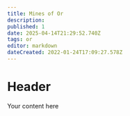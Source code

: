 ```yaml
---
title: Mines of Or
description: 
published: 1
date: 2025-04-14T21:29:52.740Z
tags: or
editor: markdown
dateCreated: 2022-01-24T17:09:27.578Z
---
```


# Header
Your content here
